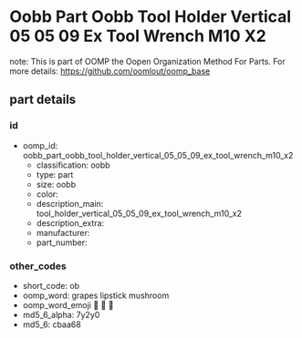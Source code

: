 # Oobb Part Oobb Tool Holder Vertical 05 05 09 Ex Tool Wrench M10 X2  

note: This is part of OOMP the Oopen Organization Method For Parts. For more details: https://github.com/oomlout/oomp_base

##  part details





### id
* oomp_id: oobb_part_oobb_tool_holder_vertical_05_05_09_ex_tool_wrench_m10_x2
  * classification: oobb
  * type: part
  * size: oobb
  * color: 
  * description_main: tool_holder_vertical_05_05_09_ex_tool_wrench_m10_x2
  * description_extra: 
  * manufacturer: 
  * part_number: 

### other_codes
* short_code: ob
* oomp_word: grapes lipstick mushroom
* oomp_word_emoji :grapes: :lipstick: :mushroom:
* md5_6_alpha: 7y2y0
* md5_6: cbaa68